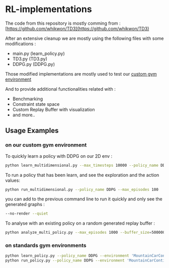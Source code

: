 # RL-implementations

The code from this repository is mostly comming from : [https://github.com/whikwon/TD3](https://github.com/whikwon/TD3)

After an extensive cleanup we are mostly using the following files with some modifications :
* main.py (learn_policy.py)
* TD3.py  (TD3.py)
* DDPG.py (DDPG.py)

Those modified implementations are mostly used to test our [custom gym environment](https://github.com/hroussille/RL-evaluation-environment)

And to provide additional functionalities related with :

* Benchmarking
* Constraint state space
* Custom Replay Buffer with visualization
* and more..

## Usage Examples

### on our custom gym environment

To quickly learn a policy with DDPG on our 2D env :
```sh
python learn_multidimensional.py --max_timesteps 10000 --policy_name DDPG
```
To run a policy that has been learn, and see the exploration and the action values:
```sh
python run_multidimensional.py --policy_name DDPG --max_episodes 100
```
you can add to the previous command line to run it quickly and only see the generated graphs :
```sh
--no-render --quiet
```
To analyse with an existing policy on a random generated replay buffer :
```sh
python analyze_multi_policy.py --max_episodes 1000 --buffer_size=500000 --batch_size 1000 --quiet --no-render --policy_name DDPG
```

### on standards gym environments

```sh
python learn_policy.py --policy_name DDPG --environment 'MountainCarContinuous-v0'
python run_policy.py --policy_name DDPG --environment 'MountainCarContinuous-v0'
```
